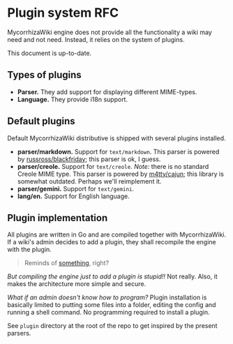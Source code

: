 # Plugin system RFC
MycorrhizaWiki engine does not provide all the functionality a wiki may need and not need. Instead, it relies on the system of plugins.

This document is up-to-date.

## Types of plugins
- **Parser.** They add support for displaying different MIME-types.
- **Language.** They provide i18n support.

## Default plugins
Default MycorrhizaWiki distributive is shipped with several plugins installed.

- **parser/markdown.** Support for `text/markdown`. This parser is powered by [russross/blackfriday](https://github.com/russross/blackfriday); this parser is ok, I guess.
- **parser/creole.** Support for `text/creole`. *Note:* there is no standard Creole MIME type. This parser is powered by [m4tty/cajun](https://github.com/m4tty/cajun); this library is somewhat outdated. Perhaps we'll reimplement it.
- **parser/gemini.** Support for `text/gemini`. 
- **lang/en.** Support for English language.

## Plugin implementation
All plugins are written in Go and are compiled together with MycorrhizaWiki. If a wiki's admin decides to add a plugin, they shall recompile the engine with the plugin.

> Reminds of [something](http://suckless.org/), right?

*But compiling the engine just to add a plugin is stupid!!* Not really. Also, it makes the architecture more simple and secure.

*What if an admin doesn't know how to program?* Plugin installation is basically limited to putting some files into a folder, editing the config and running a shell command. No programming required to install a plugin.

See `plugin` directory at the root of the repo to get inspired by the present parsers.
